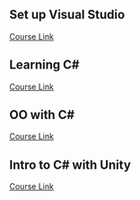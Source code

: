 ## Set up Visual Studio

[Course Link](https://www.linkedin.com/learning/visual-studio-2019-essential-training)

## Learning C#

[Course Link](https://www.linkedin.com/learning/learning-c-sharp-8581491)

## OO with C#

[Course Link](https://www.linkedin.com/learning/object-oriented-programming-with-c-sharp-17331514)

## Intro to C# with Unity

[Course Link](https://www.linkedin.com/learning/introduction-to-c-sharp-with-unity)